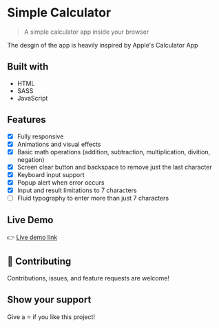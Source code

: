 # Simple Calculator

> A simple calculator app inside your browser

The desgin of the app is heavily inspired by Apple's Calculator App

## Built with

- HTML
- SASS
- JavaScript

## Features

- [x] Fully responsive
- [x] Animations and visual effects
- [x] Basic math operations (addition, subtraction, multiplication, divition, negation)
- [x] Screen clear button and backspace to remove just the last character
- [x] Keyboard input support
- [x] Popup alert when error occurs
- [x] Input and result limitations to 7 characters
- [ ] Fluid typography to enter more than just 7 characters

## Live Demo

👉 [Live demo link](https://michalwachowicz.github.io/simple-calculator/ 'Simple Calculator')

## 🤝 Contributing

Contributions, issues, and feature requests are welcome!

## Show your support

Give a ⭐️ if you like this project!
